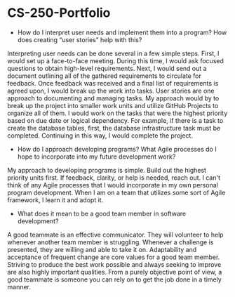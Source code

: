 # CS-250-Portfolio

- How do I interpret user needs and implement them into a program? How does creating “user stories” help with this?

Interpreting user needs can be done several in a few simple steps. First, I would set up a face-to-face meeting.
During this time, I would ask focused questions to obtain high-level requirements.
Next, I would send out a document outlining all of the gathered requirements to circulate for feedback.
Once feedback was received and a final list of requirements is agreed upon, I would break up the work into tasks. User stories are one approach to documenting and managing tasks. 
My approach would by to break up the project into smaller work units
and utilize GitHub Projects to organize all of them. I would work on the tasks that were the highest priority based on due date or logical dependency.
For example, if there is a task to create the database tables, first, the database infrastructure task must be completed.
Continuing in this way, I would complete the project.

- How do I approach developing programs? What Agile processes do I hope to incorporate into my future development work?

My approach to developing programs is simple. Build out the highest priority units first. If feedback, clarity, or help is needed, reach out.
I can't think of any Agile processes that I would incorporate in my own personal program development.
When I am on a team that utilizes some sort of Agile framework, I learn it and adopt it.

- What does it mean to be a good team member in software development?

A good teammate is an effective communicator. They will volunteer to help whenever another team member is struggling.
Whenever a challenge is presented, they are willing and able to take it on. Adaptability and acceptance of frequent change
are core values for a good team member. Striving to produce the best work possible and always seeking to improve are also
highly important qualities. From a purely objective point of view, a good teammate is someone you can rely on
to get the job done in a timely manner.
